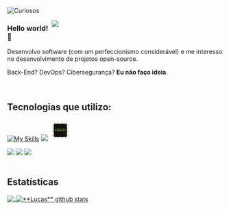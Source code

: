 ![Curiosos](https://visitor-badge.laobi.icu/badge?page_id=lucascesar918.CharalambosIoannou&left_text=Curiosos)

<img align="right" width="400" src="https://steamuserimages-a.akamaihd.net/ugc/941712430418642443/CC99A6D0B773AC668245EAE04E1A0D553F24D1D5/" />

### Hello world! 👋

Desenvolvo software (com um perfeccionismo considerável) e me interesso no desenvolvimento de projetos open-source.

Back-End? DevOps? Cibersegurança? **Eu não faço ideia**.

<br>

## **Tecnologias que utilizo:**  

[![My Skills](https://skills.thijs.gg/icons?i=cs,c,py,js,rust,mysql,vim,git)](https://skills.thijs.gg)
<img width=50 src="https://camo.githubusercontent.com/bbb327d6ba7708520eaafd13396fed64d73bf5df5c4cdd0ba03cf0843f7a9340/68747470733a2f2f7777772e766563746f726c6f676f2e7a6f6e652f6c6f676f732f676e755f626173682f676e755f626173682d69636f6e2e737667">
<img width=50 src="https://raw.githubusercontent.com/github/explore/e495457f5ff28c343f9e422f8e3cf80fd3e80890/topics/assembly/assembly.png">
<div>
<img width=50 src="https://upload.wikimedia.org/wikipedia/commons/thumb/3/35/Tux.svg/150px-Tux.svg.png">
<img height=50 src="https://external-content.duckduckgo.com/iu/?u=http%3A%2F%2Fwiki.installgentoo.com%2Fimages%2Ff%2Ff9%2FArch-linux-logo.png&f=1&nofb=1&ipt=91c90108933db9a3ce9127cf7522f70da31b3c7f9c3575819883f77bed1f26ff&ipo=images">
<img height=50 src="https://cdn.iconscout.com/icon/free/png-256/freebsd-202379.png">
</div>

<br>

## **Estatísticas**

<a href="https://github.com/Gurupreet">
  <img align="center" src="https://github-readme-stats.vercel.app/api/top-langs/?username=lucascesar918&theme=github_dark&hide=css,html,asp.net&PAT_1" />
</a>

<a href="https://github.com/Gurupreet">
 <img align="center" src="https://github-readme-stats.vercel.app/api?username=lucascesar918&show_icons=true&theme=github_dark&line_height=27&PAT_1" alt="**Lucas** github stats"/>
</a>
